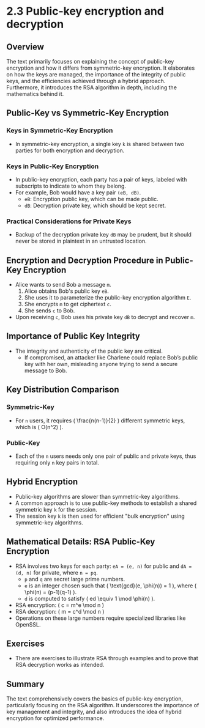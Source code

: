 # 2.3 Public-key encryption and decryption

## Overview

The text primarily focuses on explaining the concept of public-key encryption and how it differs from symmetric-key encryption. It elaborates on how the keys are managed, the importance of the integrity of public keys, and the efficiencies achieved through a hybrid approach. Furthermore, it introduces the RSA algorithm in depth, including the mathematics behind it.

## Public-Key vs Symmetric-Key Encryption

### Keys in Symmetric-Key Encryption
- In symmetric-key encryption, a single key `k` is shared between two parties for both encryption and decryption.

### Keys in Public-Key Encryption
- In public-key encryption, each party has a pair of keys, labeled with subscripts to indicate to whom they belong.
- For example, Bob would have a key pair `(eB, dB)`.
    - `eB`: Encryption public key, which can be made public.
    - `dB`: Decryption private key, which should be kept secret.

### Practical Considerations for Private Keys
- Backup of the decryption private key `dB` may be prudent, but it should never be stored in plaintext in an untrusted location.

## Encryption and Decryption Procedure in Public-Key Encryption
- Alice wants to send Bob a message `m`.
    1. Alice obtains Bob's public key `eB`.
    2. She uses it to parameterize the public-key encryption algorithm `E`.
    3. She encrypts `m` to get ciphertext `c`.
    4. She sends `c` to Bob.
- Upon receiving `c`, Bob uses his private key `dB` to decrypt and recover `m`.

## Importance of Public Key Integrity
- The integrity and authenticity of the public key are critical.
    - If compromised, an attacker like Charlene could replace Bob’s public key with her own, misleading anyone trying to send a secure message to Bob.

## Key Distribution Comparison

### Symmetric-Key
- For `n` users, it requires \( \frac{n(n-1)}{2} \) different symmetric keys, which is \( O(n^2) \).

### Public-Key
- Each of the `n` users needs only one pair of public and private keys, thus requiring only `n` key pairs in total.

## Hybrid Encryption
- Public-key algorithms are slower than symmetric-key algorithms.
- A common approach is to use public-key methods to establish a shared symmetric key `k` for the session.
- The session key `k` is then used for efficient "bulk encryption" using symmetric-key algorithms.

## Mathematical Details: RSA Public-Key Encryption
- RSA involves two keys for each party: `eA = (e, n)` for public and `dA = (d, n)` for private, where `n = pq`.
    - `p` and `q` are secret large prime numbers.
    - `e` is an integer chosen such that \( \text{gcd}(e, \phi(n)) = 1 \), where \( \phi(n) = (p-1)(q-1) \).
    - `d` is computed to satisfy \( ed \equiv 1 \mod \phi(n) \).
- RSA encryption: \( c = m^e \mod n \)
- RSA decryption: \( m = c^d \mod n \)
- Operations on these large numbers require specialized libraries like OpenSSL.

## Exercises
- There are exercises to illustrate RSA through examples and to prove that RSA decryption works as intended.

## Summary
The text comprehensively covers the basics of public-key encryption, particularly focusing on the RSA algorithm. It underscores the importance of key management and integrity, and also introduces the idea of hybrid encryption for optimized performance.
